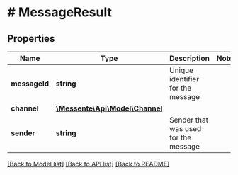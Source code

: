 # # MessageResult

## Properties

Name | Type | Description | Notes
------------ | ------------- | ------------- | -------------
**messageId** | **string** | Unique identifier for the message |
**channel** | [**\Messente\Api\Model\Channel**](Channel.md) |  |
**sender** | **string** | Sender that was used for the message |

[[Back to Model list]](../../README.md#models) [[Back to API list]](../../README.md#endpoints) [[Back to README]](../../README.md)

